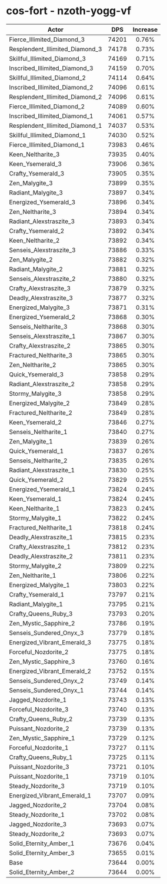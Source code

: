 # cos-fort - nzoth-yogg-vf
| Actor | DPS | Increase |
|---|:---:|:---:|
|Fierce_Illimited_Diamond_3|74201|0.76%|
|Resplendent_Illimited_Diamond_3|74178|0.73%|
|Skillful_Illimited_Diamond_3|74169|0.71%|
|Inscribed_Illimited_Diamond_3|74159|0.70%|
|Skillful_Illimited_Diamond_2|74114|0.64%|
|Inscribed_Illimited_Diamond_2|74096|0.61%|
|Resplendent_Illimited_Diamond_2|74096|0.61%|
|Fierce_Illimited_Diamond_2|74089|0.60%|
|Inscribed_Illimited_Diamond_1|74061|0.57%|
|Resplendent_Illimited_Diamond_1|74037|0.53%|
|Skillful_Illimited_Diamond_1|74030|0.52%|
|Fierce_Illimited_Diamond_1|73983|0.46%|
|Keen_Neltharite_3|73935|0.40%|
|Keen_Ysemerald_3|73906|0.36%|
|Crafty_Ysemerald_3|73905|0.35%|
|Zen_Malygite_3|73899|0.35%|
|Radiant_Malygite_3|73897|0.34%|
|Energized_Ysemerald_3|73896|0.34%|
|Zen_Neltharite_3|73894|0.34%|
|Radiant_Alexstraszite_3|73893|0.34%|
|Crafty_Ysemerald_2|73892|0.34%|
|Keen_Neltharite_2|73892|0.34%|
|Senseis_Alexstraszite_3|73886|0.33%|
|Zen_Malygite_2|73882|0.32%|
|Radiant_Malygite_2|73881|0.32%|
|Senseis_Alexstraszite_2|73880|0.32%|
|Crafty_Alexstraszite_3|73879|0.32%|
|Deadly_Alexstraszite_3|73877|0.32%|
|Energized_Malygite_3|73871|0.31%|
|Energized_Ysemerald_2|73868|0.30%|
|Senseis_Neltharite_3|73868|0.30%|
|Senseis_Alexstraszite_1|73867|0.30%|
|Crafty_Alexstraszite_2|73865|0.30%|
|Fractured_Neltharite_3|73865|0.30%|
|Zen_Neltharite_2|73865|0.30%|
|Quick_Ysemerald_3|73858|0.29%|
|Radiant_Alexstraszite_2|73858|0.29%|
|Stormy_Malygite_3|73858|0.29%|
|Energized_Malygite_2|73849|0.28%|
|Fractured_Neltharite_2|73849|0.28%|
|Keen_Ysemerald_2|73846|0.27%|
|Senseis_Neltharite_1|73840|0.27%|
|Zen_Malygite_1|73839|0.26%|
|Quick_Ysemerald_1|73837|0.26%|
|Senseis_Neltharite_2|73835|0.26%|
|Radiant_Alexstraszite_1|73830|0.25%|
|Quick_Ysemerald_2|73829|0.25%|
|Energized_Ysemerald_1|73824|0.24%|
|Keen_Ysemerald_1|73824|0.24%|
|Keen_Neltharite_1|73823|0.24%|
|Stormy_Malygite_1|73822|0.24%|
|Fractured_Neltharite_1|73818|0.24%|
|Deadly_Alexstraszite_1|73815|0.23%|
|Crafty_Alexstraszite_1|73812|0.23%|
|Deadly_Alexstraszite_2|73811|0.23%|
|Stormy_Malygite_2|73809|0.22%|
|Zen_Neltharite_1|73806|0.22%|
|Energized_Malygite_1|73803|0.22%|
|Crafty_Ysemerald_1|73797|0.21%|
|Radiant_Malygite_1|73795|0.21%|
|Crafty_Queens_Ruby_3|73793|0.20%|
|Zen_Mystic_Sapphire_2|73786|0.19%|
|Senseis_Sundered_Onyx_3|73779|0.18%|
|Energized_Vibrant_Emerald_3|73775|0.18%|
|Forceful_Nozdorite_2|73775|0.18%|
|Zen_Mystic_Sapphire_3|73760|0.16%|
|Energized_Vibrant_Emerald_2|73752|0.15%|
|Senseis_Sundered_Onyx_2|73749|0.14%|
|Senseis_Sundered_Onyx_1|73744|0.14%|
|Jagged_Nozdorite_1|73743|0.13%|
|Forceful_Nozdorite_3|73740|0.13%|
|Crafty_Queens_Ruby_2|73739|0.13%|
|Puissant_Nozdorite_2|73739|0.13%|
|Zen_Mystic_Sapphire_1|73729|0.12%|
|Forceful_Nozdorite_1|73727|0.11%|
|Crafty_Queens_Ruby_1|73725|0.11%|
|Puissant_Nozdorite_3|73721|0.10%|
|Puissant_Nozdorite_1|73719|0.10%|
|Steady_Nozdorite_3|73719|0.10%|
|Energized_Vibrant_Emerald_1|73707|0.09%|
|Jagged_Nozdorite_2|73704|0.08%|
|Steady_Nozdorite_1|73702|0.08%|
|Jagged_Nozdorite_3|73693|0.07%|
|Steady_Nozdorite_2|73693|0.07%|
|Solid_Eternity_Amber_1|73676|0.04%|
|Solid_Eternity_Amber_3|73655|0.01%|
|Base|73644|0.00%|
|Solid_Eternity_Amber_2|73644|0.00%|
